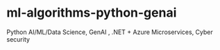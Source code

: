 # ml-algorithms-python-genai
Python AI/ML/Data Science, GenAI , .NET + Azure Microservices, Cyber security
